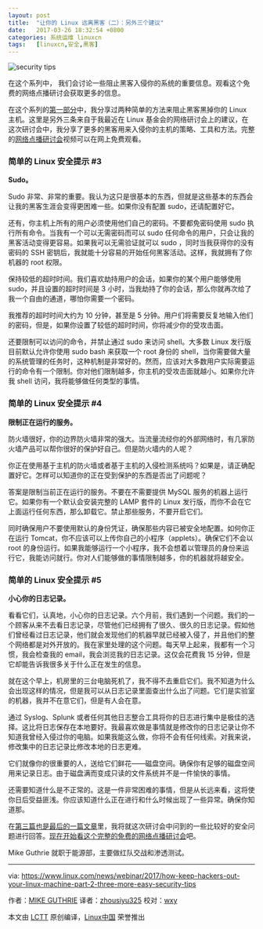 ```yaml
---
layout: post
title:	"让你的 Linux 远离黑客（二）：另外三个建议"
date:	2017-03-26 18:32:54 +0800 
categories:	系统运维 linuxcn 
tags:	[linuxcn,安全,黑客]
---
```



![security tips](/Asserts/Images//attachment/album/201703/26/183259jhy792ygdyp9097y.jpg "security tips")


在这个系列中， 我们会讨论一些阻止黑客入侵你的系统的重要信息。观看这个免费的网络点播研讨会获取更多的信息。


在这个系列的[第一部分](/article-8189-1.html)中，我分享过两种简单的方法来阻止黑客黑掉你的 Linux 主机。这里是另外三条来自于我最近在 Linux 基金会的网络研讨会上的建议，在这次研讨会中，我分享了更多的黑客用来入侵你的主机的策略、工具和方法。完整的[网络点播研讨会](http://portal.on24.com/view/channel/index.html?showId=1101876&showCode=linux&partnerref=linco)视频可以在网上免费观看。


### 简单的 Linux 安全提示 #3


**Sudo。**


Sudo 非常、非常的重要。我认为这只是很基本的东西，但就是这些基本的东西会让我的黑客生涯会变得更困难一些。如果你没有配置 sudo，还请配置好它。


还有，你主机上所有的用户必须使用他们自己的密码。不要都免密码使用 sudo 执行所有命令。当我有一个可以无需密码而可以 sudo 任何命令的用户，只会让我的黑客活动变得更容易。如果我可以无需验证就可以 sudo ，同时当我获得你的没有密码的 SSH 密钥后，我就能十分容易的开始任何黑客活动。这样，我就拥有了你机器的 root 权限。


保持较低的超时时间。我们喜欢劫持用户的会话，如果你的某个用户能够使用 sudo，并且设置的超时时间是 3 小时，当我劫持了你的会话，那么你就再次给了我一个自由的通道，哪怕你需要一个密码。


我推荐的超时时间大约为 10 分钟，甚至是 5 分钟。用户们将需要反复地输入他们的密码，但是，如果你设置了较低的超时时间，你将减少你的受攻击面。


还要限制可以访问的命令，并禁止通过 sudo 来访问 shell。大多数 Linux 发行版目前默认允许你使用 sudo bash 来获取一个 root 身份的 shell，当你需要做大量的系统管理的任务时，这种机制是非常好的。然而，应该对大多数用户实际需要运行的命令有一个限制。你对他们限制越多，你主机的受攻击面就越小。如果你允许我 shell 访问，我将能够做任何类型的事情。


### 简单的 Linux 安全提示 #4


**限制正在运行的服务。**


防火墙很好，你的边界防火墙非常的强大。当流量流经你的外部网络时，有几家防火墙产品可以帮你很好的保护好自己。但是防火墙内的人呢？


你正在使用基于主机的防火墙或者基于主机的入侵检测系统吗？如果是，请正确配置好它。怎样可以知道你的正在受到保护的东西是否出了问题呢？


答案是限制当前正在运行的服务。不要在不需要提供 MySQL 服务的机器上运行它。如果你有一个默认会安装完整的 LAMP 套件的 Linux 发行版，而你不会在它上面运行任何东西，那么卸载它。禁止那些服务，不要开启它们。


同时确保用户不要使用默认的身份凭证，确保那些内容已被安全地配置。如何你正在运行 Tomcat，你不应该可以上传你自己的小程序（applets）。确保它们不会以 root 的身份运行。如果我能够运行一个小程序，我不会想着以管理员的身份来运行它，我能访问就行。你对人们能够做的事情限制越多，你的机器就将越安全。


### 简单的 Linux 安全提示 #5


**小心你的日志记录。**


看看它们，认真地，小心你的日志记录。六个月前，我们遇到一个问题。我们的一个顾客从来不去看日志记录，尽管他们已经拥有了很久、很久的日志记录。假如他们曾经看过日志记录，他们就会发现他们的机器早就已经被入侵了，并且他们的整个网络都是对外开放的。我在家里处理的这个问题。每天早上起来，我都有一个习惯，我会检查我的 email，我会浏览我的日志记录。这仅会花费我 15 分钟，但是它却能告诉我很多关于什么正在发生的信息。


就在这个早上，机房里的三台电脑死机了，我不得不去重启它们。我不知道为什么会出现这样的情况，但是我可以从日志记录里面查出什么出了问题。它们是实验室的机器，我并不在意它们，但是有人会在意。


通过 Syslog、Splunk 或者任何其他日志整合工具将你的日志进行集中是极佳的选择。这比将日志保存在本地要好。我最喜欢做是事情就是修改你的日志记录让你不知道我曾经入侵过你的电脑。如果我能这么做，你将不会有任何线索。对我来说，修改集中的日志记录比修改本地的日志更难。


它们就像你的很重要的人，送给它们鲜花——磁盘空间。确保你有足够的磁盘空间用来记录日志。由于磁盘满而变成只读的文件系统并不是一件愉快的事情。


还需要知道什么是不正常的。这是一件非常困难的事情，但是从长远来看，这将使你日后受益匪浅。你应该知道什么正在进行和什么时候出现了一些异常。确保你知道那。


在[第三篇也是最后的一篇文章](https://www.linux.com/news/webinar/2017/how-keep-hackers-out-your-linux-machine-part-3-your-questions-answered)里，我将就这次研讨会中问到的一些比较好的安全问题进行回答。[现在开始看这个完整的免费的网络点播研讨会](http://bit.ly/2j89ISJ)吧。


Mike Guthrie 就职于能源部，主要做红队交战和渗透测试。




---


via: <https://www.linux.com/news/webinar/2017/how-keep-hackers-out-your-linux-machine-part-2-three-more-easy-security-tips>


作者：[MIKE GUTHRIE](https://www.linux.com/users/anch) 译者：[zhousiyu325](https://github.com/zhousiyu325) 校对：[wxy](https://github.com/wxy)


本文由 [LCTT](https://github.com/LCTT/TranslateProject) 原创编译，[Linux中国](https://linux.cn/) 荣誉推出
